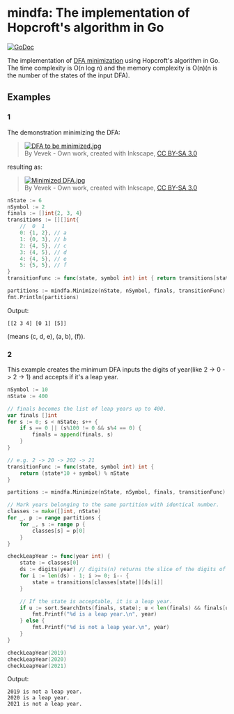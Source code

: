# mindfa: The implementation of Hopcroft's algorithm in Go

[![GoDoc](https://img.shields.io/badge/godoc-reference-blue.svg?style=flat-square)](https://godoc.org/github.com/acomagu/mindfa)

The implementation of [DFA minimization](https://en.wikipedia.org/wiki/DFA_minimization) using Hopcroft's algorithm in Go. The time complexity is O(n log n) and the memory complexity is O(n)(n is the number of the states of the input DFA).

## Examples

### 1

The demonstration minimizing the DFA:

> [![DFA to be minimized.jpg](https://upload.wikimedia.org/wikipedia/commons/c/cd/DFA_to_be_minimized.jpg)](https://commons.wikimedia.org/wiki/File:DFA_to_be_minimized.jpg#/media/File:DFA_to_be_minimized.jpg)\
> By Vevek - Own work, created with Inkscape, [CC BY-SA 3.0](https://creativecommons.org/licenses/by-sa/3.0)

resulting as:

> [![Minimized DFA.jpg](https://upload.wikimedia.org/wikipedia/commons/6/66/Minimized_DFA.jpg)](https://commons.wikimedia.org/wiki/File:Minimized_DFA.jpg#/media/File:Minimized_DFA.jpg)\
> By Vevek - Own work, created with Inkscape, [CC BY-SA 3.0](https://creativecommons.org/licenses/by-sa/3.0)

```go
nState := 6
nSymbol := 2
finals := []int{2, 3, 4}
transitions := [][]int{
	//  0  1
	0: {1, 2}, // a
	1: {0, 3}, // b
	2: {4, 5}, // c
	3: {4, 5}, // d
	4: {4, 5}, // e
	5: {5, 5}, // f
}
transitionFunc := func(state, symbol int) int { return transitions[state][symbol] }

partitions := mindfa.Minimize(nState, nSymbol, finals, transitionFunc)
fmt.Println(partitions)
```

Output:

```
[[2 3 4] [0 1] [5]]
```

(means (c, d, e), (a, b), (f)).

### 2

This example creates the minimum DFA inputs the digits of year(like 2 -> 0 -> 2 -> 1) and accepts if it's a leap year.

```go
nSymbol := 10
nState := 400

// finals becomes the list of leap years up to 400.
var finals []int
for s := 0; s < nState; s++ {
	if s == 0 || (s%100 != 0 && s%4 == 0) {
		finals = append(finals, s)
	}
}

// e.g. 2 -> 20 -> 202 -> 21
transitionFunc := func(state, symbol int) int {
	return (state*10 + symbol) % nState
}

partitions := mindfa.Minimize(nState, nSymbol, finals, transitionFunc)

// Mark years belonging to the same partition with identical number.
classes := make([]int, nState)
for _, p := range partitions {
	for _, s := range p {
		classes[s] = p[0]
	}
}

checkLeapYear := func(year int) {
	state := classes[0]
	ds := digits(year) // digits(n) returns the slice of the digits of n.
	for i := len(ds) - 1; i >= 0; i-- {
		state = transitions[classes[state]][ds[i]]
	}

	// If the state is acceptable, it is a leap year.
	if u := sort.SearchInts(finals, state); u < len(finals) && finals[u] == state {
		fmt.Printf("%d is a leap year.\n", year)
	} else {
		fmt.Printf("%d is not a leap year.\n", year)
	}
}

checkLeapYear(2019)
checkLeapYear(2020)
checkLeapYear(2021)
```

Output:

```
2019 is not a leap year.
2020 is a leap year.
2021 is not a leap year.
```

